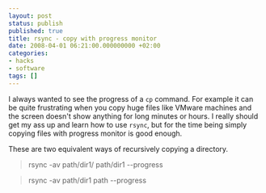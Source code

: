 ```yaml
---
layout: post
status: publish
published: true
title: rsync - copy with progress monitor
date: 2008-04-01 06:21:00.000000000 +02:00
categories:
- hacks
- software
tags: []
---
```

I always wanted to see the progress of a `cp` command. For example it can be quite frustrating when you copy huge files like VMware machines and the screen doesn't show anything for long minutes or hours. I really should get my ass up and learn how to use `rsync`, but for the time being simply copying files with progress monitor is good enough.

These are two equivalent ways of recursively copying a directory.

<blockquote>rsync -av path/dir1/ path/dir1 --progress</blockquote>
<blockquote>rsync -av path/dir1 path --progress</blockquote>
